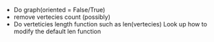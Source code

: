 - Do graph(oriented = False/True)
- remove vertecies count (possibly)
- Do verteticies length function such as len(vertecies)
  Look up how to modify the default len function
  
  

